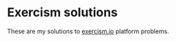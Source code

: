 # Exercism solutions
These are my solutions to [exercism.io](http://exercism.io/) platform problems.
